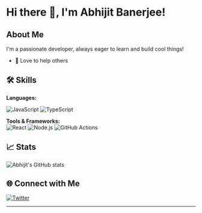 # Hi there 👋, I'm Abhijit Banerjee!



##  About Me
I'm a passionate developer, always eager to learn and build cool things!  
- 🌱 Love to help others


## 🛠️ Skills
**Languages:**  

![JavaScript](https://img.shields.io/badge/-JavaScript-333?style=flat&logo=javascript) 
![TypeScript](https://img.shields.io/badge/-TypeScript-333?style=flat&logo=typescript)

**Tools & Frameworks:**  
![React](https://img.shields.io/badge/-React-333?style=flat&logo=react)
![Node.js](https://img.shields.io/badge/-Node.js-333?style=flat&logo=node.js)
![GitHub Actions](https://img.shields.io/badge/-GitHub%20Actions-333?style=flat&logo=github-actions)

## 📈 Stats
![Abhijit's GitHub stats](https://github-readme-stats.vercel.app/api?username=ban-abhijit&show_icons=true&theme=radical)

## 🌐 Connect with Me

[![Twitter](https://img.shields.io/badge/-Twitter-1DA1F2?style=flat&logo=twitter)](https://twitter.com/ban_abhy)


---
